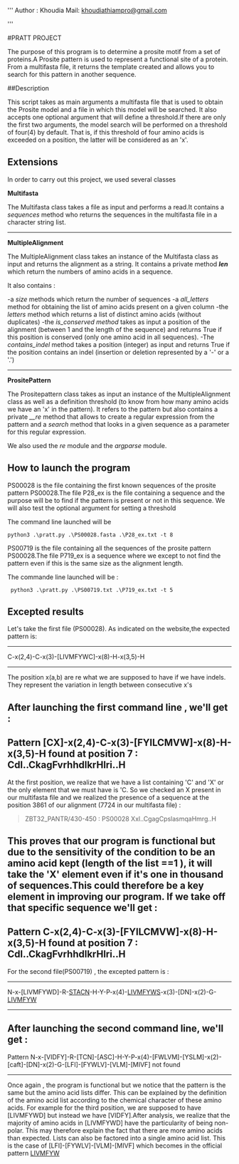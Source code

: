 '''
Author : Khoudia
Mail: khoudiathiampro@gmail.com

'''

#PRATT PROJECT 


The purpose of this program is to determine a prosite motif from a set of proteins.A Prosite pattern is used to represent a functional site of a protein.
From a multifasta file, it returns the template created and allows you to search for this pattern in another sequence.



##Description

This script takes as main arguments a multifasta file that is used to obtain the Prosite model and a file in which this model will be searched.
It also accepts one optional argument that will define a threshold.If there are only the first two arguments, the model search will be performed
on a threshold of four(4) by default. That is, if this threshold of four amino acids is exceeded on a position, the latter will be considered as an 'x'.


## Extensions


In order to carry out this project, we used several classes


**Multifasta**

The Multifasta class takes a file as input and performs a read.It contains a
*sequences* method who returns the sequences in the multifasta file in a character string list.

---------------------

**MultipleAlignment**

The MultipleAlignment class takes an instance of the Multifasta class as input and returns the 
alignment as a string. 
It contains a private method *__len__* which return the numbers of amino acids in a sequence.

It also contains :

-a *size* methods which return the number of sequences
-a *all_letters* method for obtaining the list of amino acids present on a given column
-the *letters* method which returns a list of distinct amino acids (without duplicates)
-the *is_conserved method* takes as input a position of the alignment (between 1 and the length of the sequence) 
and returns True if this position is conserved (only one amino acid in all sequences). 
-The *contains_indel* method takes a position (integer)  as input and returns True if the position contains an indel
(insertion or deletion represented by a '-' or a '.')

--------------------

**PrositePattern**

The Prositepattern class takes as input an instance of the MultipleAlignment class as well as a definition threshold 
(to know from how many amino acids we have an 'x' in the pattern). It refers to the pattern but also contains a private *__re* 
method that allows  to create a regular expression from the pattern and a *search* method that looks in a given sequence as 
a parameter for this regular expression.


We also used the *re* module and the *argparse* module. 




## How to launch the program


PS00028 is the file containing the first known sequences of the prosite pattern PS00028.The file P28_ex is 
the file containing a sequence and the purpose will be to find if the pattern is present or not in this sequence.
We will also test the optional argument for setting a threshold 

The command line launched will be

```
python3 .\pratt.py .\PS00028.fasta .\P28_ex.txt -t 8

```


PS00719 is the file containing all the sequences of the prosite pattern PS00028.The file P719_ex is a sequence 
where we except to not find the pattern even if this is the same size as the alignment length.

The commande line launched will be : 

```
 python3 .\pratt.py .\PS00719.txt .\P719_ex.txt -t 5 

```


## Excepted results


Let's take the first file (PS00028). As indicated on the website,the expected pattern is:

---------------------------------------------

C-x(2,4)-C-x(3)-[LIVMFYWC]-x(8)-H-x(3,5)-H

---------------------------------------------

The position x(a,b) are re what we are supposed to have if we have indels.
They represent the variation in length between consecutive x's


After launching the first command line , we'll get :
---------------------------------------------------------------------------------------------------
Pattern [CX]-x(2,4)-C-x(3)-[FYILCMVW]-x(8)-H-x(3,5)-H found at position 7 : Cdl..CkagFvrhhdlkrHlri..H
------------------------------------------------------------------------------------------------------

At the first position, we realize that we have a list containing 'C' and 'X' or the only element that we must have is 'C. 
So we checked an X present in our multifasta file and we realized the presence of a sequence at the position 3861 of our alignment
(7724 in our multifasta file) :

>ZBT32_PANTR/430-450 : PS00028
Xxl..CgagCpslasmqaHmrg..H

This proves that our program is functional but due to the sensitivity of the condition to be an amino acid kept (length of the list ==1 ),
it will take the 'X' element even if it's one in thousand of sequences.This could therefore be a key element in improving our program.
If we take off that specific sequence we'll get : 
----------------------------------------------------------------------------------------------------
Pattern C-x(2,4)-C-x(3)-[FYILCMVW]-x(8)-H-x(3,5)-H found at position 7 : Cdl..CkagFvrhhdlkrHlri..H
----------------------------------------------------------------------------------------------------

For the second file(PS00719) , the excepted pattern is :

-----------------------------------------------------------------------------------

N-x-[LIVMFYWD]-R-[STACN](2)-H-Y-P-x(4)-[LIVMFYWS](2)-x(3)-[DN]-x(2)-G-[LIVMFYW](4)

-----------------------------------------------------------------------------------

After launching the second command line, we'll get :
-------------------------------------------------------------------------------------------------------------------------

Pattern N-x-[VIDFY]-R-[TCN]-[ASC]-H-Y-P-x(4)-[FWLVM]-[YSLM]-x(2)-[caft]-[DN]-x(2)-G-[LFI]-[FYWLV]-[VLM]-[MIVF] not found

-------------------------------------------------------------------------------------------------------------------------
Once again , the program is functional but we notice that the pattern is the same but the amino acid lists differ. This can be explained by
the definition of the amino acid list according to the chemical character of these amino acids. For example for the third position, we are supposed 
to have [LIVMFYWD] but instead we have [VIDFY].After analysis, we realize that the majority of amino acids in [LIVMFYWD] have the particularity of
being non-polar. This may therefore explain the fact that there are more amino acids than expected. Lists can also be factored into a single
amino acid list. This is the case of [LFI]-[FYWLV]-[VLM]-[MIVF] which becomes in the official pattern [LIVMFYW](4)


